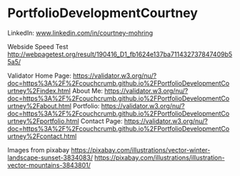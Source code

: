 # PortfolioDevelopmentCourtney

LinkedIn:
www.linkedin.com/in/courtney-mohring

Webside Speed Test
http://webpagetest.org/result/190416_D1_fb1624e137ba711432737847409b55a5/


Validator
Home Page: https://validator.w3.org/nu/?doc=https%3A%2F%2Fcouchcrumb.github.io%2FPortfolioDevelopmentCourtney%2Findex.html
About Me: https://validator.w3.org/nu/?doc=https%3A%2F%2Fcouchcrumb.github.io%2FPortfolioDevelopmentCourtney%2Fabout.html
Portfolio: https://validator.w3.org/nu/?doc=https%3A%2F%2Fcouchcrumb.github.io%2FPortfolioDevelopmentCourtney%2Fportfolio.html
Contact Page: https://validator.w3.org/nu/?doc=https%3A%2F%2Fcouchcrumb.github.io%2FPortfolioDevelopmentCourtney%2Fcontact.html



Images from pixabay
https://pixabay.com/illustrations/vector-winter-landscape-sunset-3834083/
https://pixabay.com/illustrations/illustration-vector-mountains-3843801/
